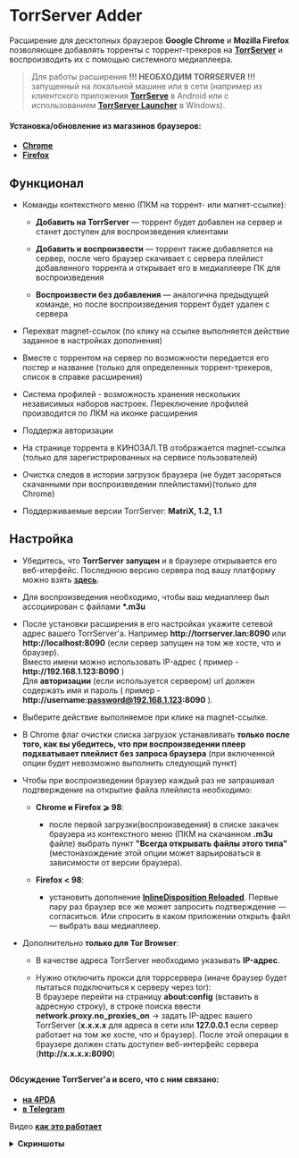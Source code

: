 # TorrServer Adder  
Расширение для десктопных браузеров **Google Chrome** и **Mozilla Firefox** позволяющее добавлять торренты с торрент-трекеров на [**TorrServer**](https://github.com/YouROK/TorrServer) и воспроизводить их с помощью системного медиаплеера.
> Для работы расширения **!!! НЕОБХОДИМ TORRSERVER !!!** запущенный на локальной машине или в сети (например из клиентского приложения [**TorrServe**](https://github.com/YouROK/TorrServe) в Android или с использованием [**TorrServer Launcher**](https://github.com/Noperkot/TSL) в Windows).  

#### Установка/обновление из магазинов браузеров:
- [**Chrome**](https://chrome.google.com/webstore/detail/torrserver-adder/ihphookhabmjbgccflngglmidjloeefg)  
- [**Firefox**](https://addons.mozilla.org/firefox/addon/torrserver-adder)

## Функционал
- Команды контекстного меню (ПКМ на торрент- или магнет-ссылке): 
	* **Добавить на TorrServer** — торрент будет добавлен на сервер и станет доступен для воспроизведения клиентами

	* **Добавить и воспроизвести** — торрент также добавляется на сервер, после чего браузер скачивает с сервера плейлист добавленного торрента и открывает его в медиаплеере ПК для воспроизведения

	* **Воспроизвести без добавления** — аналогична предыдущей команде, но после воспроизведения торрент будет удален с сервера

- Перехват magnet-ссылок (по клику на ссылке выполняется действие заданное в настройках дополнения)  
- Вместе с торрентом на сервер по возможности передается его постер и название (только для определенных торрент-трекеров, список в справке расширения)  
- Система профилей - возможность хранения нескольких независимых наборов настроек. Переключение профилей производится по ЛКМ на иконке расширения  
- Поддержа авторизации  
- На странице торрента в КИНОЗАЛ.ТВ отображается magnet-ссылка (только для зарегистрированных на сервисе пользователей)  
- Очистка следов в истории загрузок браузера (не будет засоряться скачанными при воспроизведении плейлистами)(только для Chrome)  
- Поддерживаемые версии TorrServer: **MatriX, 1.2, 1.1**  

## Настройка

- Убедитесь, что **TorrServer запущен** и в браузере открывается его веб-итерфейс. Последнюю версию сервера под вашу платформу можно взять  [**здесь**](https://github.com/YouROK/TorrServer/releases/latest).

- Для воспроизведения необходимо, чтобы ваш медиаплеер был ассоциирован с файлами **\*.m3u**
- После установки расширения в его настройках укажите сетевой адрес вашего TorrServer'а. Например  **http:<area>//torrserver.lan:8090**  или  **http:<area>//localhost:8090**  (если сервер запущен на том же хосте, что и браузер).  
    Вместо имени можно использовать IP-адрес ( пример -  **http:<area>//192.168.1.123:8090**  )  
    Для **авторизации** (если используется сервером) url должен содержать имя и пароль ( пример -  **http:<area>//username:password@192.168.1.123:8090**  ).  
- Выберите действие выполняемое при клике на magnet-ссылке.
- В Chrome флаг очистки списка загрузок устанавливать  **только после того, как вы убедитесь, что при воспроизведении плеер подхватывает плейлист без запроса браузера**  (при включенной опции будет невозможно выполнить следующий пункт)
- Чтобы при воспроизведении браузер каждый раз не запрашивал подтверждение на открытие файла плейлиста необходимо:

	* **Chrome и Firefox ⩾ 98**:
		+ после первой загрузки(воспроизведения) в списке закачек браузера из контекстного меню (ПКМ на скачанном  **.m3u**  файле) выбрать пункт  **"Всегда открывать файлы этого типа"**  (местонахождение этой опции может варьироваться в зависимости от версии браузера).

	* **Firefox < 98**:
		+ установить дополнение [**InlineDisposition Reloaded**](https://addons.mozilla.org/firefox/addon/inlinedisposition-reloaded/). Первые пару раз браузер все же может запросить подтверждение — согласиться. Или спросить в каком приложении открыть файл — выбрать ваш медиаплеер.

- Дополнительно **только для Tor Browser**:

	* В качестве адреса TorrServer необходимо указывать **IP-адрес**.

	* Нужно отключить прокси для торрсервера (иначе браузер будет пытаться подключиться к серверу через tor):  
	В браузере перейти на страницу **about:config** (вставить в адресную строку), в строке поиска ввести **network.proxy.no_proxies_on** -> задать IP-адрес вашего TorrServer (**x.x.x.x** для адреса в сети или **127.0.0.1** если сервер работает на том же хосте, что и браузер). После этой операции в браузере должен стать доступен веб-интерфейс сервера (**http:<area>//x.x.x.x:8090**)

##

#### Обсуждение TorrServer'а и всего, что с ним связано:

-   [**на 4PDA**](https://4pda.to/forum/index.php?showtopic=889960)
-   [**в Telegram**](https://t.me/TorrServe)

Видео [**как это работает**](https://www.youtube.com/watch?v=7e5mwleqxvM)

<details><summary><b>Скриншоты</b></summary>  

***
![](/screenshots/screen1.jpg?raw=true)  
***
![](/screenshots/screen2.jpg?raw=true)  
***
![](/screenshots/screen3.png?raw=true)  
***
</details>
